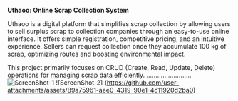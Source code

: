 **Uthaoo: Online Scrap Collection System**

Uthaoo is a digital platform that simplifies scrap collection by allowing users 
to sell surplus scrap to collection companies through an easy-to-use online interface. 
It offers simple registration, competitive pricing, and an intuitive experience. 
Sellers can request collection once they accumulate 100 kg of scrap, 
optimizing routes and boosting environmental impact. 

This project primarily  focuses on CRUD (Create, Read, Update, Delete) operations for managing scrap data efficiently.
.........................
![ScreenShot-1](https://github.com/user-attachments/assets/f3cc58a9-8b23-4a45-870a-c87910bc4816)
![ScreenShot-2] (https://github.com/user-attachments/assets/89a75961-aee0-4319-90e1-4c11920d2ba0)

